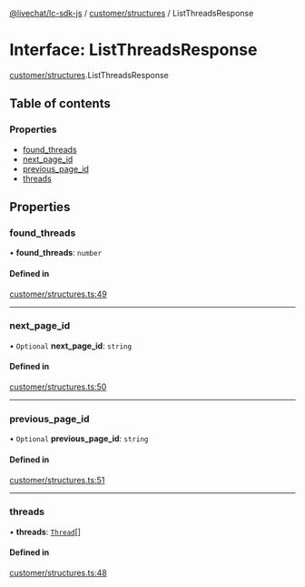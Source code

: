 [@livechat/lc-sdk-js](../README.md) / [customer/structures](../modules/customer_structures.md) / ListThreadsResponse

# Interface: ListThreadsResponse

[customer/structures](../modules/customer_structures.md).ListThreadsResponse

## Table of contents

### Properties

- [found\_threads](customer_structures.ListThreadsResponse.md#found_threads)
- [next\_page\_id](customer_structures.ListThreadsResponse.md#next_page_id)
- [previous\_page\_id](customer_structures.ListThreadsResponse.md#previous_page_id)
- [threads](customer_structures.ListThreadsResponse.md#threads)

## Properties

### found\_threads

• **found\_threads**: `number`

#### Defined in

[customer/structures.ts:49](https://github.com/livechat/lc-sdk-js/blob/4da1eb6/src/customer/structures.ts#L49)

___

### next\_page\_id

• `Optional` **next\_page\_id**: `string`

#### Defined in

[customer/structures.ts:50](https://github.com/livechat/lc-sdk-js/blob/4da1eb6/src/customer/structures.ts#L50)

___

### previous\_page\_id

• `Optional` **previous\_page\_id**: `string`

#### Defined in

[customer/structures.ts:51](https://github.com/livechat/lc-sdk-js/blob/4da1eb6/src/customer/structures.ts#L51)

___

### threads

• **threads**: [`Thread`](objects.Thread.md)[]

#### Defined in

[customer/structures.ts:48](https://github.com/livechat/lc-sdk-js/blob/4da1eb6/src/customer/structures.ts#L48)
